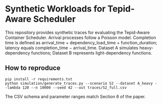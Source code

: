 # Synthetic Workloads for Tepid-Aware Scheduler

This repository provides synthetic traces for evaluating the Tepid-Aware Container Scheduler. Arrival processes follow a Poisson model. Completion time is defined as arrival_time + dependency_load_time + function_duration; latency equals completion_time − arrival_time. Dataset A simulates heavy-dependency functions; Dataset B represents light-dependency functions.

## How to reproduce
```
pip install -r requirements.txt
python simulation/generate_traces.py --scenario S2 --dataset A_heavy --lambda 120 --n 10000 --seed 42 --out traces/S2_full.csv
```
The CSV schema and parameter ranges match Section 6 of the paper.
